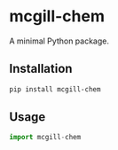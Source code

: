 # mcgill-chem

A minimal Python package.

## Installation

```bash
pip install mcgill-chem
```

## Usage

```python
import mcgill-chem
```
